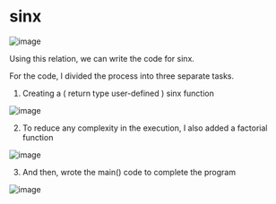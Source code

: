 # sinx
![image](https://user-images.githubusercontent.com/87360190/161363786-a27cecb2-0597-4dc8-9d8c-cb1261526007.png)

Using this relation, we can write the code for sinx.

For the code, 
I divided the process into three separate tasks.
1. Creating a ( return type user-defined ) sinx function

![image](https://user-images.githubusercontent.com/87360190/161364064-6b5e63f6-6c43-4292-83c9-729bff2ef6da.png)


2. To reduce any complexity in the execution, I also added a factorial function

![image](https://user-images.githubusercontent.com/87360190/161364073-12f82ad9-a771-4f64-a38e-db834f69b7b7.png)

3. And then, wrote the main() code to complete the program

![image](https://user-images.githubusercontent.com/87360190/161364122-02302422-2be0-4be7-8c31-1e0d253dc756.png)
